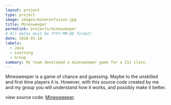 ```yaml
---
layout: project
type: project
image: images/mineconfusion.jpg
title: Minesweeper
permalink: projects/minesweeper
# All dates must be YYYY-MM-DD format!
date: 2018-01-18
labels:
  - Java
  - Learning
  - Group
summary: My team developed a minesweeper game for a 211 class. 
---
```


Minesweeper is a game of chance and guessing. Maybe to the unskilled and first time players it is. 
However, with this source code created by me and my group you will understand how it works, and possibly make it better.

view source code: [Minesweeper](http://www-ee.eng.hawaii.edu/~mmouse/about.html).



